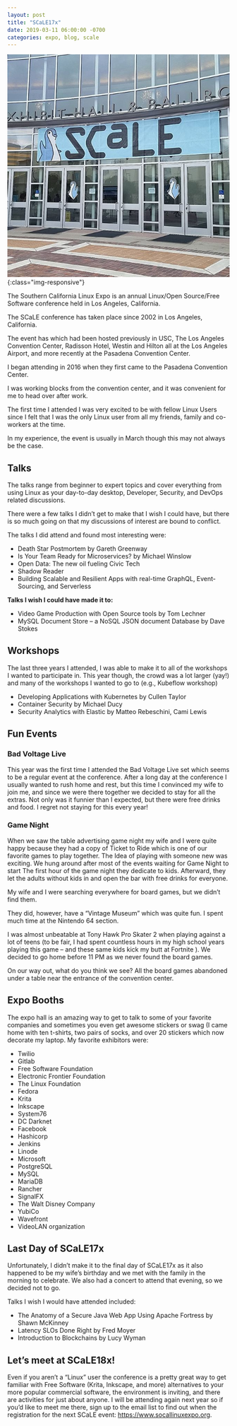 ```yaml
---
layout: post
title: "SCaLE17x"
date: 2019-03-11 06:00:00 -0700
categories: expo, blog, scale
---
```


![Scale17x](/assets/img/scale17x.jpg){:class="img-responsive"}

The Southern California Linux Expo is an annual Linux/Open Source/Free Software conference held in Los Angeles,
California.

The SCaLE conference has taken place since 2002 in Los Angeles, California.

The event has which had been hosted previously in USC, The Los Angeles Convention Center, Radisson Hotel, Westin and
Hilton all at the Los Angeles Airport, and more recently at the Pasadena Convention Center.

I began attending in 2016 when they first came to the Pasadena Convention Center.

I was working blocks from the convention center, and it was convenient for me to head over after work.

The first time I attended I was very excited to be with fellow Linux Users since I felt that I was the only Linux user
from all my friends, family and co-workers at the time.

In my experience, the event is usually in March though this may not always be the case.

## Talks

The talks range from beginner to expert topics and cover everything from using Linux as your day-to-day desktop,
Developer, Security, and DevOps related discussions.

There were a few talks I didn’t get to make that I wish I could have, but there is so much going on that my discussions
of interest are bound to conflict.

The talks I did attend and found most interesting were:

* Death Star Postmortem by Gareth Greenway
* Is Your Team Ready for Microservices? by Michael Winslow
* Open Data: The new oil fueling Civic Tech
* Shadow Reader
* Building Scalable and Resilient Apps with real-time GraphQL, Event-Sourcing, and Serverless

**Talks I wish I could have made it to:**

* Video Game Production with Open Source tools by Tom Lechner
* MySQL Document Store – a NoSQL JSON document Database by Dave Stokes

## Workshops

The last three years I attended, I was able to make it to all of the workshops I wanted to participate in. This year
though, the crowd was a lot larger (yay!) and many of the workshops I wanted to go to (e.g., Kubeflow workshop)

* Developing Applications with Kubernetes by Cullen Taylor
* Container Security by Michael Ducy
* Security Analytics with Elastic by Matteo Rebeschini, Cami Lewis

## Fun Events

### Bad Voltage Live
This year was the first time I attended the Bad Voltage Live set which seems to be a regular event at the conference.
After a long day at the conference I usually wanted to rush home and rest, but this time I convinced my wife to join me,
and since we were there together we decided to stay for all the extras. Not only was it funnier than I expected, but
there were free drinks and food. I regret not staying for this every year!

### Game Night
When we saw the table advertising game night my wife and I were quite happy because they had a copy of Ticket to Ride
which is one of our favorite games to play together. The Idea of playing with someone new was exciting. We hung around
after most of the events waiting for Game Night to start The first hour of the game night they dedicate to kids.
Afterward, they let the adults without kids in and open the bar with free drinks for everyone.

My wife and I were searching everywhere for board games, but we didn’t find them.

They did, however, have a “Vintage Museum” which was quite fun. I spent much time at the Nintendo 64 section.

I was almost unbeatable at Tony Hawk Pro Skater 2 when playing against a lot of teens (to be fair, I had spent countless
hours in my high school years playing this game – and these same kids kick my butt at Fortnite ). We decided to go home
before 11 PM as we never found the board games.

On our way out, what do you think we see? All the board games abandoned under a table near the entrance of the
convention center.

## Expo Booths
The expo hall is an amazing way to get to talk to some of your favorite companies and sometimes you even get awesome
stickers or swag (I came home with ten t-shirts, two pairs of socks, and over 20 stickers which now decorate my laptop.
My favorite exhibitors were:

* Twilio
* Gitlab
* Free Software Foundation
* Electronic Frontier Foundation
* The Linux Foundation
* Fedora
* Krita
* Inkscape
* System76
* DC Darknet
* Facebook
* Hashicorp
* Jenkins
* Linode
* Microsoft
* PostgreSQL
* MySQL
* MariaDB
* Rancher
* SignalFX
* The Walt Disney Company
* YubiCo
* Wavefront
* VideoLAN organization

## Last Day of SCaLE17x
Unfortunately, I didn’t make it to the final day of SCaLE17x as it also happened to be my wife’s birthday and we met
with the family in the morning to celebrate. We also had a concert to attend that evening, so we decided not to go.

Talks I wish I would have attended included:

* The Anatomy of a Secure Java Web App Using Apache Fortress by Shawn McKinney
* Latency SLOs Done Right by Fred Moyer
* Introduction to Blockchains by Lucy Wyman

## Let’s meet at SCaLE18x!
Even if you aren’t a “Linux” user the conference is a pretty great way to get familiar with Free Software
(Krita, Inkscape, and more) alternatives to your more popular commercial software, the environment is inviting,
and there are activities for just about anyone. I will be attending again next year so if you’d like to meet me there,
sign up to the email list to find out when the registration for the next SCaLE event: https://www.socallinuxexpo.org.
